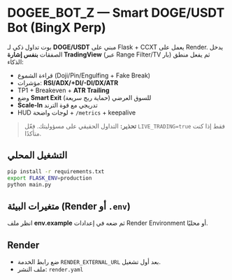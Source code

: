 # DOGEE_BOT_Z — Smart DOGE/USDT Bot (BingX Perp)

بوت تداول ذكي لـ **DOGE/USDT** مبني على Flask + CCXT يعمل على Render.
يدخل الصفقات **بنفس إشارة TradingView** (عبر Range Filter/TV بار) ثم يفعل منطق الذكاء:
- قراءة الشموع (Doji/Pin/Engulfing + Fake Break)
- مؤشرات: **RSI/ADX/+DI/-DI/DX/ATR**
- TP1 + Breakeven + **ATR Trailing**
- وضع **Smart Exit** للسوق العرضي (حماية ربح سريعة)
- **Scale‑In** تدريجي مع قوة الترند
- HUD لوجات واضحة + `/metrics` + keepalive

> **تحذير:** التداول الحقيقي على مسؤوليتك. فعّل `LIVE_TRADING=true` فقط إذا كنت متأكدًا.

## التشغيل المحلي
```bash
pip install -r requirements.txt
export FLASK_ENV=production
python main.py
```

## متغيرات البيئة (Render أو `.env`)
انظر ملف **env.example** ثم ضعه في إعدادات Render Environment أو محليًا.

## Render
- ضع رابط الخدمة `RENDER_EXTERNAL_URL` بعد أول تشغيل.
- ملف النشر: `render.yaml`
